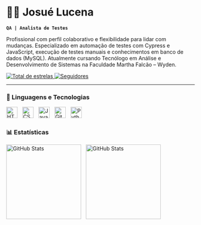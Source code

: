 # 👨‍💻 Josué Lucena

**`QA | Analista de Testes`**

Profissional com perfil colaborativo e flexibilidade para lidar com mudanças. Especializado em automação de testes com Cypress e JavaScript, execução de testes manuais e conhecimentos em banco de dados (MySQL). Atualmente cursando Tecnólogo em Análise e Desenvolvimento de Sistemas na Faculdade Martha Falcão – Wyden.

<p align="left">

  <a href="https://github.com/Jlucena-tech?tab=stars">
    <img 
        alt="Total de estrelas" 
        title="Total de estrelas GitHub" 
        src="https://custom-icon-badges.demolab.com/github/stars/Jlucena-tech?color=55960c&style=for-the-badge&labelColor=488207&logo=star&label=Estrelas"
    />
</a>
<a href="https://github.com/Jlucena-tech?tab=followers">
    <img 
        alt="Seguidores" 
        title="Me siga no GitHub" 
        src="https://custom-icon-badges.demolab.com/github/followers/Jlucena-tech?color=236ad3&labelColor=1155ba&style=for-the-badge&logo=github&label=Seguidores&logoColor=white"
    />
</a>

    
</p>

---

### 🤖 Linguagens e Tecnologias

<img 
    align="left" 
    alt="HTML"
    title="HTML" 
    width="30px" 
    style="padding-right: 10px;" 
    src="https://cdn.jsdelivr.net/gh/devicons/devicon@latest/icons/html5/html5-original.svg" 
/>
<img 
    align="left" 
    alt="CSS" 
    title="CSS"
    width="30px" 
    style="padding-right: 10px;" 
    src="https://cdn.jsdelivr.net/gh/devicons/devicon@latest/icons/css3/css3-original.svg" 
/>
<img 
    align="left" 
    alt="JavaScript" 
    title="JavaScript"
    width="30px" 
    style="padding-right: 10px;" 
    src="https://cdn.jsdelivr.net/gh/devicons/devicon@latest/icons/javascript/javascript-original.svg" 
/>

<img 
    align="left" 
    alt="Git" 
    title="Git"
    width="30px" 
    style="padding-right: 10px;" 
    src="https://cdn.jsdelivr.net/gh/devicons/devicon@latest/icons/git/git-original.svg" 
/>
<img 
    align="left" 
    alt="Python" 
    title="Python"
    width="30px" 
    style="padding-right: 10px;" 
    src="https://cdn.jsdelivr.net/gh/devicons/devicon@latest/icons/python/python-original.svg" 
/>

<br/>
<br/>

### 📊 Estatísticas

<p>
  <img 
    align="left" 
    alt="GitHub Stats" 
    height="200" 
    style="padding-right: 10px;" 
    src="https://github-readme-stats.vercel.app/api?username=Larissakich&show_icons=true&theme=tokyonight&include_all_commits=true&locale=pt-br" 
  />

<img 
      align="left" 
      alt="GitHub Stats" 
      height="200" 
      src="https://github-readme-stats.vercel.app/api/top-langs/?username=larissakich&theme=tokyonight&layout=compact&custom_title=Tecnologias&langs_count=9" 
  />

</p>

